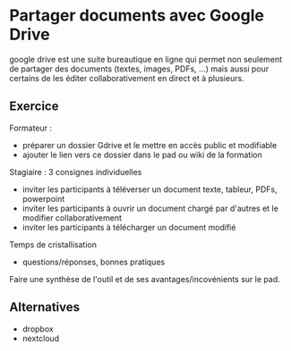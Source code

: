 # Partager documents avec Google Drive

google drive est une suite bureautique en ligne qui permet non seulement de partager des documents (textes, images, PDFs, ...) mais aussi pour certains de les éditer collaborativement en direct et à plusieurs.

## Exercice

Formateur : 
- préparer un dossier Gdrive et le mettre en accès public et modifiable
- ajouter le lien vers ce dossier dans le pad ou wiki de la formation

Stagiaire : 3 consignes individuelles
- inviter les participants à téléverser un document texte, tableur, PDFs, powerpoint
- inviter les participants à ouvrir un document chargé par d'autres et le modifier collaborativement
- inviter les participants à télécharger un document modifié

Temps de cristallisation
- questions/réponses, bonnes pratiques

Faire une synthèse de l'outil et de ses avantages/incovénients sur le pad.

## Alternatives
- dropbox
- nextcloud

